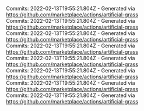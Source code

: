 Commits: 2022-02-13T19:55:21.804Z - Generated via https://github.com/marketplace/actions/artificial-grass
<br>
Commits: 2022-02-13T19:55:21.804Z - Generated via https://github.com/marketplace/actions/artificial-grass
<br>
Commits: 2022-02-13T19:55:21.804Z - Generated via https://github.com/marketplace/actions/artificial-grass
<br>
Commits: 2022-02-13T19:55:21.804Z - Generated via https://github.com/marketplace/actions/artificial-grass
<br>
Commits: 2022-02-13T19:55:21.804Z - Generated via https://github.com/marketplace/actions/artificial-grass
<br>
Commits: 2022-02-13T19:55:21.804Z - Generated via https://github.com/marketplace/actions/artificial-grass
<br>
Commits: 2022-02-13T19:55:21.804Z - Generated via https://github.com/marketplace/actions/artificial-grass
<br>
Commits: 2022-02-13T19:55:21.804Z - Generated via https://github.com/marketplace/actions/artificial-grass
<br>
